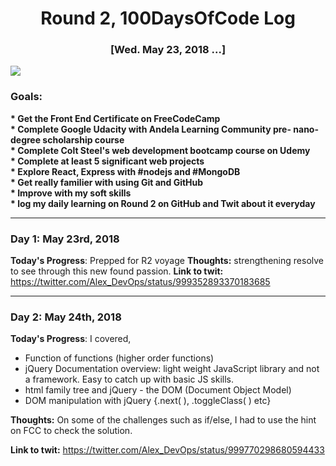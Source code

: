 <h1 align = "center">Round 2, 100DaysOfCode Log</h1>
<h3 align = "center"> [Wed. May 23,  2018 ...]</h3>
<img src = "https://cdn.pixabay.com/photo/2016/11/18/18/37/programming-1836330_960_720.png">

<h3> Goals:</h3>
<strong>  * Get the Front End Certificate on FreeCodeCamp </strong> <br>
<strong>  * Complete Google Udacity with Andela Learning Community pre- nano-degree scholarship course </strong> <br>
<strong>  * Complete Colt Steel's web development bootcamp course on Udemy </strong> <br>
<strong>  * Complete at least 5 significant web projects </strong> <br>
<strong>  * Explore React, Express with #nodejs and #MongoDB </strong> <br>
<strong>  * Get really familier with using Git and GitHub </strong> <br>
<strong>  * Improve with my soft skills </strong> <br>
<strong>  * log my daily learning on Round 2 on GitHub and Twit about it everyday </strong>


------------------------------------------------------------------------

<h3>Day 1: May 23rd, 2018</h3>

**Today's Progress**: Prepped for R2 voyage
**Thoughts:** strengthening resolve to see through this new found passion. 
**Link to twit:** https://twitter.com/Alex_DevOps/status/999352893370183685

------------------------------------------------------------------------

<h3>Day 2: May 24th, 2018</h3>

**Today's Progress**: I covered, 
* Function of functions (higher order functions)
* jQuery Documentation overview: light weight JavaScript library and not a framework. Easy to catch up with basic JS skills.
* html family tree and jQuery - the DOM (Document Object Model)
* DOM manipulation with jQuery {.next( ), .toggleClass( ) etc}

**Thoughts:** On some of the challenges such as if/else, I had to use the hint on FCC to check the solution.

**Link to twit:** https://twitter.com/Alex_DevOps/status/999770298680594433
